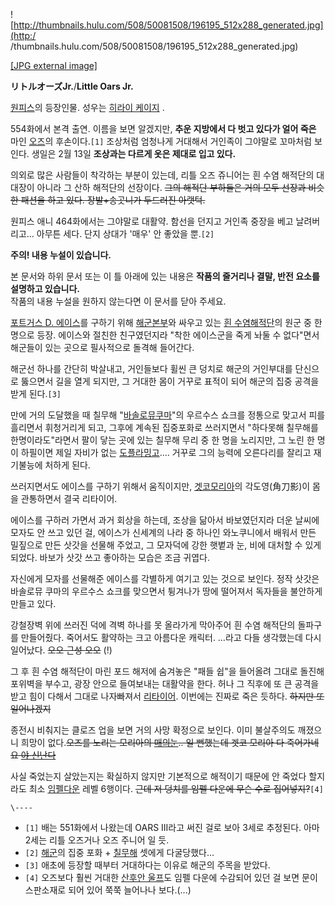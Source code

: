 ![http://thumbnails.hulu.com/508/50081508/196195_512x288_generated.jpg](http:/
/thumbnails.hulu.com/508/50081508/196195_512x288_generated.jpg)

[[JPG external
image]](http://thumbnails.hulu.com/508/50081508/196195_512x288_generated.jpg)

  
**リトルオーズJr.**/**Little Oars Jr.**

[원피스](%EC%9B%90%ED%94%BC%EC%8A%A4%28%EB%A7%8C%ED%99%94%29.md)의 등장인물. 성우는
[히라이 케이지](%ED%9E%88%EB%9D%BC%EC%9D%B4%20%EC%BC%80%EC%9D%B4%EC%A7%80.md) .

554화에서 본격 출연. 이름을 보면 알겠지만, **추운 지방에서 다 벗고 있다가 얼어 죽은** 마인
[오즈](%EC%98%A4%EC%A6%88%28%EC%9B%90%ED%94%BC%EC%8A%A4%29.md)의 후손이다.`[1]`
조상처럼 엄청나게 거대해서 거인족이 그야말로 꼬마처럼 보인다. 생일은 2월 13일 **조상과는 다르게 옷은 제대로 입고 있다.**

의외로 많은 사람들이 착각하는 부분이 있는데, 리틀 오즈 쥬니어는 흰 수염 해적단의 대대장이 아니라 그 산하 해적단의 선장이다.
<del>그의 해적단 부하들은 거의 모두 선장과 비슷한 패션을 하고 있다. 장발+송곳니가 두드러진 아랫턱.</del>

원피스 애니 464화에서는 그야말로 대활약. 함선을 던지고 거인족 중장을 베고 날려버리고... 아무튼 세다. 단지 상대가 '매우' 안 좋았을
뿐.`[2]`

**주의! 내용 누설이 있습니다.**  
  
본 문서와 하위 문서 또는 이 틀 아래에 있는 내용은 **작품의 줄거리나 결말, 반전 요소를 설명하고 있습니다.**  
작품의 내용 누설을 원하지 않는다면 이 문서를 닫아 주세요.

[포트거스 D. 에이스](%ED%8F%AC%ED%8A%B8%EA%B1%B0%EC%8A%A4%20D.%20%EC%97%90%EC%9D%B4%EC%8A%A4.md)를 구하기 위해 [해군본부](%ED%95%B4%EA%B5%B0%EB%B3%B8%EB%B6%80%28%EC%9B%90%ED%94%BC%EC%8A%A4%29.md)와 싸우고 있는 [흰 수염해적단](%ED%9D%B0%20%EC%88%98%EC%97%BC%20%ED%95%B4%EC%A0%81%EB%8B%A8.md)의 원군 중
한 명으로 등장. 에이스와 절친한 친구였던지라 "착한 에이스군을 죽게 놔둘 수 없다"면서 해군들이 있는 곳으로 필사적으로 돌격해 들어간다.

해군선 하나를 간단히 박살내고, 거인들보다 휠씬 큰 덩치로 해군의 거인부대를 단신으로 뚫으면서 길을 열게 되지만, 그 거대한 몸이 거꾸로
표적이 되어 해군의 집중 공격을 받게 된다.`[3]`

만에 거의 도달했을 때 칠무해 "[바솔로뮤쿠마](%EB%B0%94%EC%86%94%EB%A1%9C%EB%AE%A4%20%EC%BF%A0%EB%A7%88.md)"의 우르수스
쇼크를 정통으로 맞고서 피를 흘리면서 휘청거리게 되고, 그후에 계속된 집중포화로 쓰러지면서 "하다못해 칠무해를 한명이라도"라면서 팔이 닿는
곳에 있는 칠무해 무리 중 한 명을 노리지만, 그 노린 한 명이 하필이면 제일 자비가 없는 [도플라밍고](%EB%8F%88%ED%82%A4%ED%98%B8%ED%85%8C%20%EB%8F%84%ED%94%8C%EB%9D%BC%EB%B0%8D%EA%B3%A0.md)…. 거꾸로
그의 능력에 오른다리를 잘리고 재기불능에 처하게 된다.

쓰러지면서도 에이스를 구하기 위해서 움직이지만, [겟코모리아](%EA%B2%9F%EC%BD%94%20%EB%AA%A8%EB%A6%AC%EC%95%84.md)의 각도영(角刀影)이 몸을
관통하면서 결국 리타이어.

에이스를 구하러 가면서 과거 회상을 하는데, 조상을 닮아서 바보였던지라 더운 날씨에 모자도 안 쓰고 있던 걸, 에이스가 신세계의 나라 중
하나인 와노쿠니에서 배워서 만든 밀짚으로 만든 삿갓을 선물해 주었고, 그 모자덕에 강한 햇볕과 눈, 비에 대처할 수 있게 되었다. 바보가
삿갓 쓰고 좋아하는 모습은 조금 귀엽다.

자신에게 모자를 선물해준 에이스를 각별하게 여기고 있는 것으로 보인다. 정작 삿갓은 바솔로뮤 쿠마의 우르수스 쇼크를 맞으면서 튕겨나가 땅에
떨어져서 독자들을 불안하게 만들고 있다.

강철장벽 위에 쓰러진 덕에 격벽 하나를 못 올라가게 막아주어 흰 수염 해적단의 돌파구를 만들어줬다. 죽어서도 활약하는 크고 아름다운 캐릭터.
…라고 다들 생각했는데 다시 일어났다. <del>오오 근성 오오</del> (!)

그 후 흰 수염 해적단이 마린 포드 해저에 숨겨놓은 "패들 쉽"을 들어올려 그대로 돌진해 포위벽을 부수고, 광장 안으로 들여보내는 대활약을
한다. 허나 그 직후에 또 큰 공격을 받고 힘이 다해서 그대로 나자빠져서
[리타이어](%EB%A6%AC%ED%83%80%EC%9D%B4%EC%96%B4.md). 이번에는 진짜로 죽은 듯하다. <del>하지만
또 일어나겠지</del>

종전시 비춰지는 클로즈 업을 보면 거의 사망 확정으로 보인다. 이미 불살주의도 깨졌으니 희망이 없다.<del>오즈를 노리는 모리아의 [매의눈](%EC%A5%AC%EB%9D%BC%ED%81%98%20%EB%AF%B8%ED%98%B8%ED%81%AC.md).. 일 뻔했는데
겟코 모리아 다 죽어가네요 [야 신난다](%EC%95%BC%20%EC%8B%A0%EB%82%9C%EB%8B%A4.md)</del>

사실 죽었는지 살았는지는 확실하지 않지만 기본적으로 해적이기 때문에 안 죽었다 할지라도 최소 [임펠다운](%EC%9E%84%ED%8E%A0%20%EB%8B%A4%EC%9A%B4.md) 레벨 6행이다. <del>근데 저 덩치를 임펠
다운에 무슨 수로 집어넣지?</del>`[4]`

`\----`

  * `[1]` 배는 551화에서 나왔는데 OARS III라고 써진 걸로 보아 3세로 추정된다. 아마 2세는 리틀 오즈거나 오즈 주니어 일 듯.
  * `[2]` [해군](%ED%95%B4%EA%B5%B0%28%EC%9B%90%ED%94%BC%EC%8A%A4%29.md)의 집중 포화 + [칠무해](%EC%B9%A0%EB%AC%B4%ED%95%B4.md) 셋에게 다굴당했다...
  * `[3]` 애초에 등장할 때부터 거대하다는 이유로 해군의 주목을 받았다.
  * `[4]` 오즈보다 훨씬 거대한 [산후안 울프](%EC%82%B0%ED%9B%84%EC%95%88%20%EC%9A%B8%ED%94%84.md)도 임펠 다운에 수감되어 있던 걸 보면 문이 스판소재로 되어 있어 쭉쭉 늘어나나 보다.(...)

